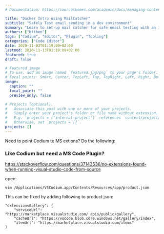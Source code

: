 ```yaml
---
# Documentation: https://sourcethemes.com/academic/docs/managing-content/

title: "Docker Intro using MailCatcher"
subtitle: "Safely Test email sending in a dev environment"
summary: "Learn to set-up mail catcher for safe email testing with an introduction to Docker"
authors: ["btihen"]
tags: ["Codium", "Editor", "Plugin", "Tooling"]
categories: ["Code Editor"]
date: 2020-11-03T01:19:09+02:00
lastmod: 2020-11-13T01:19:09+02:00
featured: true
draft: false

# Featured image
# To use, add an image named `featured.jpg/png` to your page's folder.
# Focal points: Smart, Center, TopLeft, Top, TopRight, Left, Right, BottomLeft, Bottom, BottomRight.
image:
  caption: ""
  focal_point: ""
  preview_only: false

# Projects (optional).
#   Associate this post with one or more of your projects.
#   Simply enter your project's folder or file name without extension.
#   E.g. `projects = ["internal-project"]` references `content/project/deep-learning/index.md`.
#   Otherwise, set `projects = []`.
projects: []
---
```

Need to point Codium to MS extions?  Do the following:

### **Like Codium but need a MS Code Plugin?**

https://stackoverflow.com/questions/37143536/no-extensions-found-when-running-visual-studio-code-from-source

open:

`vim /Applications/VSCodium.app/Contents/Resources/app/product.json`

This can be fixed by adding following to product.json:
```
"extensionsGallery": {
    "serviceUrl": "https://marketplace.visualstudio.com/_apis/public/gallery",
    "cacheUrl": "https://vscode.blob.core.windows.net/gallery/index",
    "itemUrl": "https://marketplace.visualstudio.com/items"
}
```
